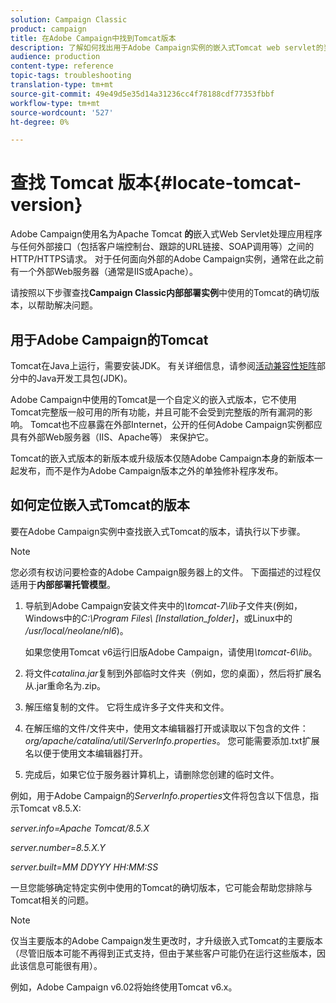 ```yaml
---
solution: Campaign Classic
product: campaign
title: 在Adobe Campaign中找到Tomcat版本
description: 了解如何找出用于Adobe Campaign实例的嵌入式Tomcat web servlet的当前版本。
audience: production
content-type: reference
topic-tags: troubleshooting
translation-type: tm+mt
source-git-commit: 49e49d5e35d14a31236cc4f78188cdf77353fbbf
workflow-type: tm+mt
source-wordcount: '527'
ht-degree: 0%

---
```



# 查找 Tomcat 版本{#locate-tomcat-version}

Adobe Campaign使用名为Apache Tomcat **的**&#x200B;嵌入式Web Servlet处理应用程序与任何外部接口（包括客户端控制台、跟踪的URL链接、SOAP调用等）之间的HTTP/HTTPS请求。 对于任何面向外部的Adobe Campaign实例，通常在此之前有一个外部Web服务器（通常是IIS或Apache）。

请按照以下步骤查找&#x200B;**Campaign Classic内部部署实例**&#x200B;中使用的Tomcat的确切版本，以帮助解决问题。

## 用于Adobe Campaign的Tomcat

Tomcat在Java上运行，需要安装JDK。 有关详细信息，请参阅[活动兼容性矩阵](../../rn/using/compatibility-matrix.md)部分中的Java开发工具包(JDK)。

Adobe Campaign中使用的Tomcat是一个自定义的嵌入式版本，它不使用Tomcat完整版一般可用的所有功能，并且可能不会受到完整版的所有漏洞的影响。 Tomcat也不应暴露在外部Internet，公开的任何Adobe Campaign实例都应具有外部Web服务器（IIS、Apache等） 来保护它。

Tomcat的嵌入式版本的新版本或升级版本仅随Adobe Campaign本身的新版本一起发布，而不是作为Adobe Campaign版本之外的单独修补程序发布。

## 如何定位嵌入式Tomcat的版本

要在Adobe Campaign实例中查找嵌入式Tomcat的版本，请执行以下步骤。

>[!NOTE]
>
>您必须有权访问要检查的Adobe Campaign服务器上的文件。 下面描述的过程仅适用于&#x200B;**内部部署托管模型**。

1. 导航到Adobe Campaign安装文件夹中的&#x200B;*\tomcat-7\lib*&#x200B;子文件夹(例如，Windows中的&#x200B;*C:\Program Files\ [Installation_folder]*，或Linux中的&#x200B;*/usr/local/neolane/nl6*)。

   如果您使用Tomcat v6运行旧版Adobe Campaign，请使用&#x200B;*\tomcat-6\lib*。

1. 将文件&#x200B;*catalina.jar*&#x200B;复制到外部临时文件夹（例如，您的桌面），然后将扩展名从.jar重命名为.zip。

1. 解压缩复制的文件。 它将生成许多子文件夹和文件。

1. 在解压缩的文件/文件夹中，使用文本编辑器打开或读取以下包含的文件：*org/apache/catalina/util/ServerInfo.properties*。 您可能需要添加.txt扩展名以便于使用文本编辑器打开。

1. 完成后，如果它位于服务器计算机上，请删除您创建的临时文件。

例如，用于Adobe Campaign的&#x200B;*ServerInfo.properties*&#x200B;文件将包含以下信息，指示Tomcat v8.5.X:

*server.info=Apache Tomcat/8.5.X*

*server.number=8.5.X.Y*

*server.built=MM DDYYY HH:MM:SS*

一旦您能够确定特定实例中使用的Tomcat的确切版本，它可能会帮助您排除与Tomcat相关的问题。

>[!NOTE]
>
>仅当主要版本的Adobe Campaign发生更改时，才升级嵌入式Tomcat的主要版本（尽管旧版本可能不再得到正式支持，但由于某些客户可能仍在运行这些版本，因此该信息可能很有用）。
>
>例如，Adobe Campaign v6.02将始终使用Tomcat v6.x。